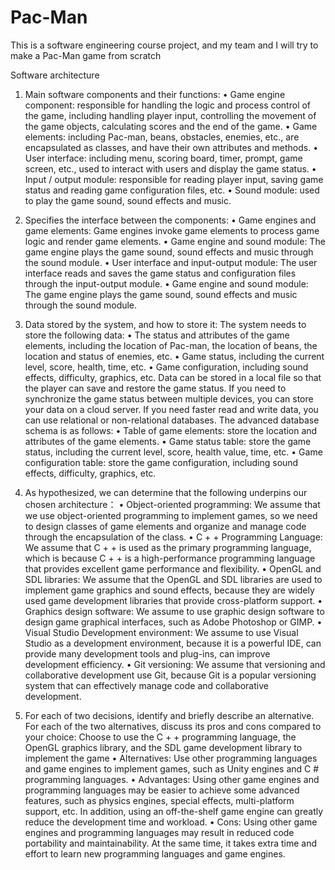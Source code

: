 # Pac-Man
This is a software engineering course project, and my team and I will try to make a Pac-Man game from scratch


Software architecture

1.	Main software components and their functions:
    •	Game engine component: responsible for handling the logic and process control of the game, including handling player input, controlling the movement of the game objects, calculating scores and the end of the game.
    •	Game elements: including Pac-man, beans, obstacles, enemies, etc., are encapsulated as classes, and have their own attributes and methods.
    •	User interface: including menu, scoring board, timer, prompt, game screen, etc., used to interact with users and display the game status.
    •	Input / output module: responsible for reading player input, saving game status and reading game configuration files, etc.
    •	Sound module: used to play the game sound, sound effects and music.
    
2.	Specifies the interface between the components:
    •	Game engines and game elements: Game engines invoke game elements to process game logic and render game elements.
    •	Game engine and sound module: The game engine plays the game sound, sound effects and music through the sound module.
    •	User interface and input-output module: The user interface reads and saves the game status and configuration files through the input-output module.
    •	Game engine and sound module: The game engine plays the game sound, sound effects and music through the sound module.
    
3.	Data stored by the system, and how to store it:
    The system needs to store the following data:
    •	The status and attributes of the game elements, including the location of Pac-man, the location of beans, the location and status of enemies, etc.
    •	Game status, including the current level, score, health, time, etc.
    •	Game configuration, including sound effects, difficulty, graphics, etc.
    Data can be stored in a local file so that the player can save and restore the game status. If you need to synchronize the game status between multiple devices, you can store your data on a cloud server. If you need faster read and write data, you can use relational or non-relational databases.
    The advanced database schema is as follows:
    •	Table of game elements: store the location and attributes of the game elements.
    •	Game status table: store the game status, including the current level, score, health value, time, etc.
    •	Game configuration table: store the game configuration, including sound effects, difficulty, graphics, etc.
    
4.	As hypothesized, we can determine that the following underpins our chosen architecture：
    •	Object-oriented programming: We assume that we use object-oriented programming to implement games, so we need to design classes of game elements and organize and manage code through the encapsulation of the class.
    •	C + + Programming Language: We assume that C + + is used as the primary programming language, which is because C + + is a high-performance programming language that provides excellent game performance and flexibility.
    •	OpenGL and SDL libraries: We assume that the OpenGL and SDL libraries are used to implement game graphics and sound effects, because they are widely used game development libraries that provide cross-platform support.
    •	Graphics design software: We assume to use graphic design software to design game graphical interfaces, such as Adobe Photoshop or GIMP.
    •	Visual Studio Development environment: We assume to use Visual Studio as a development environment, because it is a powerful IDE, can provide many development tools and plug-ins, can improve development efficiency.
    •	Git versioning: We assume that versioning and collaborative development use Git, because Git is a popular versioning system that can effectively manage code and collaborative development.
    
5.	For each of two decisions, identify and briefly describe an alternative. For each of the two alternatives, discuss its pros and cons compared to your choice:
    Choose to use the C + + programming language, the OpenGL graphics library, and the SDL game development library to implement the game
    • Alternatives: Use other programming languages and game engines to implement games, such as Unity engines and C # programming languages.
    •	Advantages: Using other game engines and programming languages may be easier to achieve some advanced features, such as physics engines, special effects, multi-platform support, etc. In addition, using an off-the-shelf game engine can greatly reduce the development time and workload.
    •	Cons: Using other game engines and programming languages may result in reduced code portability and maintainability. At the same time, it takes extra time and effort to learn new programming languages and game engines.
    


